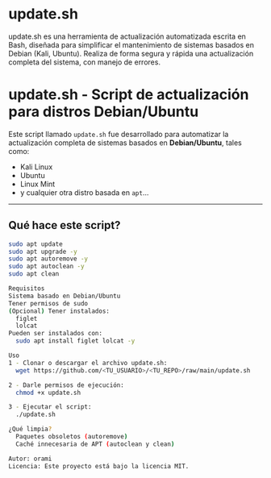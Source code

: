 # update.sh
update.sh es una herramienta de actualización automatizada escrita en Bash, diseñada para simplificar el mantenimiento de sistemas basados en Debian (Kali, Ubuntu). Realiza de forma segura y rápida una actualización completa del sistema, con manejo de errores.

# update.sh - Script de actualización para distros Debian/Ubuntu

Este script llamado `update.sh` fue desarrollado para automatizar la actualización completa de sistemas basados en **Debian/Ubuntu**, tales como:

-  Kali Linux  
-  Ubuntu  
-  Linux Mint    
- y cualquier otra distro basada en `apt`...

---

##  Qué hace este script?

```bash
sudo apt update
sudo apt upgrade -y
sudo apt autoremove -y
sudo apt autoclean -y
sudo apt clean

Requisitos
Sistema basado en Debian/Ubuntu
Tener permisos de sudo
(Opcional) Tener instalados:
  figlet
  lolcat
Pueden ser instalados con:
  sudo apt install figlet lolcat -y

Uso
1 - Clonar o descargar el archivo update.sh:
  wget https://github.com/<TU_USUARIO>/<TU_REPO>/raw/main/update.sh

2 - Darle permisos de ejecución:
  chmod +x update.sh

3 - Ejecutar el script:
  ./update.sh

¿Qué limpia?
  Paquetes obsoletos (autoremove)
  Caché innecesaria de APT (autoclean y clean)

Autor: orami
Licencia: Este proyecto está bajo la licencia MIT.
